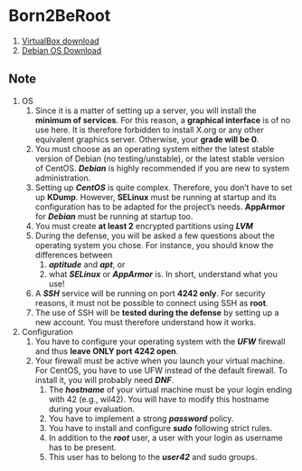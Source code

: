 # Born2BeRoot

1. [VirtualBox download](https://www.virtualbox.org/wiki/Downloads)
2. [Debian OS Download](https://www.debian.org/download)

## Note
1. OS
	1. Since it is a matter of setting up a server, you will install the **minimum of services**. For this reason, a **graphical interface** is of no use here. It is therefore forbidden to install X.org or any other equivalent graphics server. Otherwise, your **grade will be 0**.
	2. You must choose as an operating system either the latest stable version of Debian (no testing/unstable), or the latest stable version of CentOS. ***Debian*** is highly recommended if you are new to system administration.
	3. Setting up ***CentOS*** is quite complex. Therefore, you don’t have to set up **KDump**. However, **SELinux** must be running at startup and its
configuration has to be adapted for the project’s needs. **AppArmor** for ***Debian*** must be running at startup too.
	4. You must create **at least 2** encrypted partitions using ***LVM***
	5. During the defense, you will be asked a few questions about the operating system you chose. For instance, you should know the differences between
		1. ***aptitude*** and ***apt***, or
		2. what ***SELinux*** or ***AppArmor***
is. In short, understand what you use!
	6. A ***SSH*** service will be running on port **4242 only**. For security reasons, it must not be possible to connect using SSH as **root**.
	7. The use of SSH will be **tested during the defense** by setting up a new account. You must therefore understand how it works.
2. Configuration
	1. You have to configure your operating system with the ***UFW*** firewall and thus **leave ONLY port 4242 open**.
	2. Your firewall must be active when you launch your virtual machine. For CentOS, you have to use UFW instead of the default firewall. To install it, you will probably need ***DNF***.
		1. The ***hostname*** of your virtual machine must be your login ending with 42 (e.g., wil42). You will have to modify this hostname during your evaluation.
		2. You have to implement a strong ***password*** policy.
		3. You have to install and configure ***sudo*** following strict rules.
		4. In addition to the ***root*** user, a user with your login as username has to be present.
		5. This user has to belong to the ***user42*** and sudo groups.
